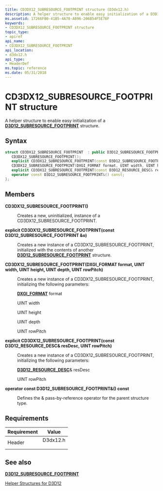 ```yaml
---
title: CD3DX12_SUBRESOURCE_FOOTPRINT structure (D3dx12.h)
description: A helper structure to enable easy initialization of a D3D12\_SUBRESOURCE\_FOOTPRINT structure.
ms.assetid: 17266FB0-41B5-4A70-A896-206B54F5E76F
keywords:
- CD3DX12_SUBRESOURCE_FOOTPRINT structure
topic_type:
- apiref
api_name:
- CD3DX12_SUBRESOURCE_FOOTPRINT
api_location:
- d3dx12.h
api_type:
- HeaderDef
ms.topic: reference
ms.date: 05/31/2018
---
```


# CD3DX12\_SUBRESOURCE\_FOOTPRINT structure

A helper structure to enable easy initialization of a [**D3D12\_SUBRESOURCE\_FOOTPRINT**](/windows/desktop/api/d3d12/ns-d3d12-d3d12_subresource_footprint) structure.

## Syntax


```C++
struct CD3DX12_SUBRESOURCE_FOOTPRINT  : public D3D12_SUBRESOURCE_FOOTPRINT{
   CD3DX12_SUBRESOURCE_FOOTPRINT();
   explicit CD3DX12_SUBRESOURCE_FOOTPRINT(const D3D12_SUBRESOURCE_FOOTPRINT &o);
   CD3DX12_SUBRESOURCE_FOOTPRINT(DXGI_FORMAT format, UINT width, UINT height, UINT depth, UINT rowPitch);
   explicit CD3DX12_SUBRESOURCE_FOOTPRINT(const D3D12_RESOURCE_DESC& resDesc, UINT rowPitch);
   operator const D3D12_SUBRESOURCE_FOOTPRINT&() const;
};
```



## Members

<dl> <dt>

**CD3DX12\_SUBRESOURCE\_FOOTPRINT()**
</dt> <dd>

Creates a new, uninitialized, instance of a CD3DX12\_SUBRESOURCE\_FOOTPRINT.

</dd> <dt>

**explicit CD3DX12\_SUBRESOURCE\_FOOTPRINT(const D3D12\_SUBRESOURCE\_FOOTPRINT &o)**
</dt> <dd>

Creates a new instance of a CD3DX12\_SUBRESOURCE\_FOOTPRINT, initialized with the contents of another [**D3D12\_SUBRESOURCE\_FOOTPRINT**](/windows/desktop/api/d3d12/ns-d3d12-d3d12_subresource_footprint) structure.

</dd> <dt>

**CD3DX12\_SUBRESOURCE\_FOOTPRINT(DXGI\_FORMAT format, UINT width, UINT height, UINT depth, UINT rowPitch)**
</dt> <dd>

Creates a new instance of a CD3DX12\_SUBRESOURCE\_FOOTPRINT, initializing the following parameters:

[**DXGI\_FORMAT**](/windows/desktop/api/dxgiformat/ne-dxgiformat-dxgi_format) format

UINT width

UINT height

UINT depth

UINT rowPitch

</dd> <dt>

**explicit CD3DX12\_SUBRESOURCE\_FOOTPRINT(const D3D12\_RESOURCE\_DESC& resDesc, UINT rowPitch)**
</dt> <dd>

Creates a new instance of a CD3DX12\_SUBRESOURCE\_FOOTPRINT, initializing the following parameters:

[**D3D12\_RESOURCE\_DESC**](/windows/desktop/api/d3d12/ns-d3d12-d3d12_resource_desc)& resDesc

UINT rowPitch

</dd> <dt>

**operator const D3D12\_SUBRESOURCE\_FOOTPRINT&() const**
</dt> <dd>

Defines the & pass-by-reference operator for the parent structure type.

</dd> </dl>

## Requirements



| Requirement | Value |
|-------------------|-------------------------------------------------------------------------------------|
| Header<br/> | <dl> <dt>D3dx12.h</dt> </dl> |



## See also

<dl> <dt>

[**D3D12\_SUBRESOURCE\_FOOTPRINT**](/windows/desktop/api/d3d12/ns-d3d12-d3d12_subresource_footprint)
</dt> <dt>

[Helper Structures for D3D12](helper-structures-for-d3d12.md)
</dt> </dl>

 

